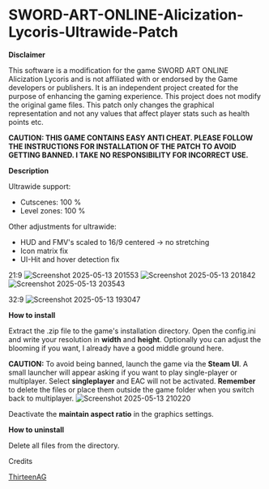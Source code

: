 # SWORD-ART-ONLINE-Alicization-Lycoris-Ultrawide-Patch

**Disclaimer**

This software is a modification for the game SWORD ART ONLINE Alicization Lycoris and is not affiliated with or endorsed by the Game developers or publishers. It is an independent project created for the purpose of enhancing the gaming experience. This project does not modify the original game files. This patch only changes the graphical representation and not any values ​​that affect player stats such as health points etc.

**CAUTION: THIS GAME CONTAINS EASY ANTI CHEAT. PLEASE FOLLOW THE INSTRUCTIONS FOR INSTALLATION OF THE PATCH TO AVOID GETTING BANNED. I TAKE NO RESPONSIBILITY FOR INCORRECT USE.**

**Description**

Ultrawide support:

- Cutscenes: 100 %
- Level zones: 100 %

Other adjustments for ultrawide:

- HUD and FMV's scaled to 16/9 centered -> no stretching
- Icon matrix fix
- UI-Hit and hover detection fix


21:9 
![Screenshot 2025-05-13 201553](https://github.com/user-attachments/assets/7c8299d0-edbf-421b-859b-46a44d5a5389)
![Screenshot 2025-05-13 201842](https://github.com/user-attachments/assets/f00ecf48-3fd6-4e8e-9dcd-98c1fe03a6ed)
![Screenshot 2025-05-13 203543](https://github.com/user-attachments/assets/0ddb3d0a-44ca-4986-b5ed-897ade90338e)

32:9
![Screenshot 2025-05-13 193047](https://github.com/user-attachments/assets/a022571c-f75d-4bfb-9365-c1688d50eb26)

**How to install**

Extract the .zip file to the game's installation directory. Open the config.ini and write your resolution in **width** and **height**. Optionally you can adjust the blooming if you want, I already have a good middle ground here. 

**CAUTION:** To avoid being banned, launch the game via the **Steam UI**. A small launcher will appear asking if you want to play single-player or multiplayer. Select **singleplayer** and EAC will not be activated. **Remember** to delete the files or place them outside the game folder when you switch back to multiplayer.
![Screenshot 2025-05-13 210220](https://github.com/user-attachments/assets/ebe6939b-5951-46de-844b-79f1b6dd0d1f)

Deactivate the **maintain aspect ratio** in the graphics settings.

**How to uninstall**

Delete all files from the directory.

Credits 

[ThirteenAG](https://github.com/ThirteenAG)
